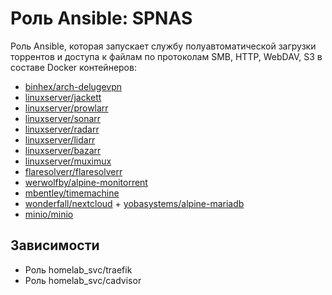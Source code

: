 # Роль Ansible: SPNAS

Роль Ansible, которая запускает службу полуавтоматической загрузки торрентов и доступа к файлам по протоколам SMB, HTTP, WebDAV, S3 в составе Docker контейнеров:

* [binhex/arch-delugevpn](https://hub.docker.com/r/binhex/arch-delugevpn/tags)
* [linuxserver/jackett](https://hub.docker.com/r/linuxserver/jackett/tags)
* [linuxserver/prowlarr](https://hub.docker.com/r/linuxserver/prowlarr/tags)
* [linuxserver/sonarr](https://hub.docker.com/r/linuxserver/sonarr/tags)
* [linuxserver/radarr](https://hub.docker.com/r/linuxserver/radarr/tags)
* [linuxserver/lidarr](https://hub.docker.com/r/linuxserver/lidarr/tags)
* [linuxserver/bazarr](https://hub.docker.com/r/linuxserver/bazarr/tags)
* [linuxserver/muximux](https://hub.docker.com/r/linuxserver/muximux/tags)
* [flaresolverr/flaresolverr](https://hub.docker.com/r/flaresolverr/flaresolverr/tags)
* [werwolfby/alpine-monitorrent](https://hub.docker.com/r/werwolfby/alpine-monitorrent/tags)
* [mbentley/timemachine](https://hub.docker.com/r/mbentley/timemachine/tags)
* [wonderfall/nextcloud](https://github.com/users/Wonderfall/packages/container/package/nextcloud) + [yobasystems/alpine-mariadb](https://hub.docker.com/r/yobasystems/alpine-mariadb/tags)
* [minio/minio](https://hub.docker.com/r/minio/minio/tags)

## Зависимости

* Роль homelab_svc/traefik
* Роль homelab_svc/cadvisor
